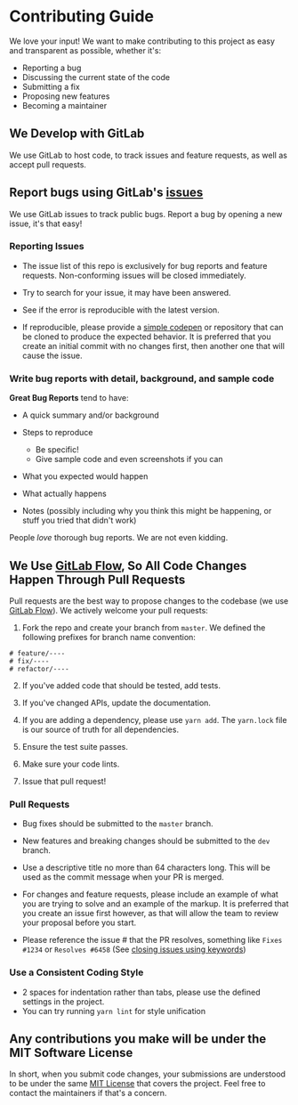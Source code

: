 # Contributing Guide

We love your input! We want to make contributing to this project as easy and transparent as possible, whether it's:

- Reporting a bug
- Discussing the current state of the code
- Submitting a fix
- Proposing new features
- Becoming a maintainer

## We Develop with GitLab

We use GitLab to host code, to track issues and feature requests, as well as accept pull requests.

## Report bugs using GitLab's [issues](https://docs.gitlab.com/ee/user/project/issues/index.html)

We use GitLab issues to track public bugs. Report a bug by opening a new issue, it's that easy!

### Reporting Issues

- The issue list of this repo is exclusively for bug reports and feature requests. Non-conforming issues will be closed immediately.

- Try to search for your issue, it may have been answered.

- See if the error is reproducible with the latest version.

- If reproducible, please provide a [simple codepen](https://codepen.io/) or repository that can be cloned to produce the expected behavior. It is preferred that you create an initial commit with no changes first, then another one that will cause the issue.

### Write bug reports with detail, background, and sample code

**Great Bug Reports** tend to have:

- A quick summary and/or background

- Steps to reproduce

  - Be specific!
  - Give sample code and even screenshots if you can

- What you expected would happen

- What actually happens

- Notes (possibly including why you think this might be happening, or stuff you tried that didn't work)

People _love_ thorough bug reports. We are not even kidding.

## We Use [GitLab Flow](https://docs.gitlab.com/ee/topics/gitlab_flow.html), So All Code Changes Happen Through Pull Requests

Pull requests are the best way to propose changes to the codebase (we use [GitLab Flow](https://docs.gitlab.com/ee/topics/gitlab_flow.html)). We actively welcome your pull requests:

1.  Fork the repo and create your branch from `master`.
    We defined the following prefixes for branch name convention:

```
# feature/----
# fix/----
# refactor/----
```

2.  If you've added code that should be tested, add tests.

3.  If you've changed APIs, update the documentation.

4.  If you are adding a dependency, please use `yarn add`. The `yarn.lock` file is our source of truth for all dependencies.

5.  Ensure the test suite passes.

6.  Make sure your code lints.

7.  Issue that pull request!

### Pull Requests

- Bug fixes should be submitted to the `master` branch.

- New features and breaking changes should be submitted to the `dev` branch.

- Use a descriptive title no more than 64 characters long. This will be used as the commit message when your PR is merged.

- For changes and feature requests, please include an example of what you are trying to solve and an example of the markup. It is preferred that you create an issue first however, as that will allow the team to review your proposal before you start.

- Please reference the issue # that the PR resolves, something like `Fixes #1234` or `Resolves #6458` (See [closing issues using keywords](https://docs.gitlab.com/ee/user/project/issues/managing_issues.html))

### Use a Consistent Coding Style

- 2 spaces for indentation rather than tabs, please use the defined settings in the project.
- You can try running `yarn lint` for style unification

## Any contributions you make will be under the MIT Software License

In short, when you submit code changes, your submissions are understood to be under the same [MIT License](http://choosealicense.com/licenses/mit/) that covers the project. Feel free to contact the maintainers if that's a concern.
